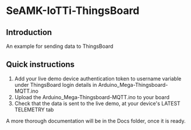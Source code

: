 # SeAMK-IoTTi-ThingsBoard

## Introduction
An example for sending data to ThingsBoard

## Quick instructions

1. Add your live demo device authentication token to username variable under ThingsBoard login details in Arduino_Mega-Thingsboard-MQTT.ino
2. Upload the Arduino_Mega-Thingsboard-MQTT.ino to your board
3. Check that the data is sent to the live demo, at your device's LATEST TELEMETRY tab

A more thorough documentation will be in the Docs folder, once it is ready.
